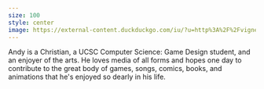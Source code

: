 ```yaml
---
size: 100
style: center
image: https://external-content.duckduckgo.com/iu/?u=http%3A%2F%2Fvignette2.wikia.nocookie.net%2Fsarugetchu%2Fimages%2Fa%2Fa0%2FApe_Escape_Move_Pipo1.png%2Frevision%2Flatest%3Fcb%3D20130621055243&f=1&nofb=1
---
```

Andy is a Christian, a UCSC Computer Science: Game Design student, and an enjoyer of the arts. He loves media of all forms and hopes one day to contribute to the great body of games, songs, comics, books, and animations that he's enjoyed so dearly in his life. 
